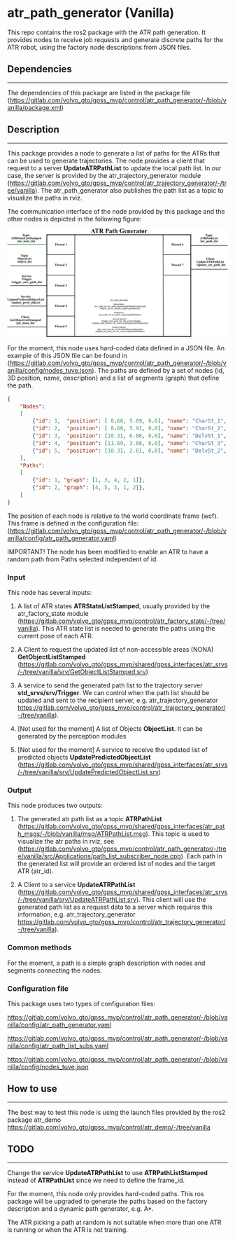 # atr_path_generator (Vanilla)

This repo contains the ros2 package with the ATR path generation. It provides nodes to receive job requests and generate discrete paths for the ATR robot, using the factory node descriptions from JSON files.

## Dependencies

---

The dependencies of this package are listed in the  package file (<https://gitlab.com/volvo_gto/gpss_mvp/control/atr_path_generator/-/blob/vanilla/package.xml>)

## Description

---

This package provides a node to generate a list of paths for the ATRs that can be used to generate trajectories. The node provides a client that request to a server **UpdateATRPathList** to update the local path list. In our case, the server is provided by the atr_trajectory_generator module (<https://gitlab.com/volvo_gto/gpss_mvp/control/atr_trajectory_generator/-/tree/vanilla>). The atr_path_generator also publishes the path list as a topic to visualize the paths in rviz.  

The communication interface of the node provided by this package and the other nodes is depicted in the following figure:

![Simple model](docs/figures/atr_path_generator_96.png)

For the moment, this node uses hard-coded data defined in a JSON file. An example of this JSON file can be found in (<https://gitlab.com/volvo_gto/gpss_mvp/control/atr_path_generator/-/blob/vanilla/config/nodes_tuve.json>). The paths are defined by a set of nodes {id, 3D position, name, description} and a list of segments (graph) that define the path.

```json
{
    "Nodes": 
    [
        {"id": 1,  "position": [ 0.66, 5.09, 0.0], "name": "CharSt_1", "description": "Charging station located at the s-east"}, 
        {"id": 2,  "position": [ 0.66, 5.91, 0.0], "name": "CharSt_2", "description": "Charging station located at the s-east"},
        {"id": 3,  "position": [10.31, 6.06, 0.0], "name": "DelvSt_1", "description": "Delivering station located at the s-west"},
        {"id": 4,  "position": [11.69, 3.68, 0.0], "name": "CharSt_3", "description": "Charging station located at the n-west"},
        {"id": 5,  "position": [10.31, 2.61, 0.0], "name": "DelvSt_2", "description": "Delivering station located at the n-west"}
    ],
    "Paths": 
    [ 
        {"id": 1, "graph": [1, 3, 4, 2, 1]},
        {"id": 2, "graph": [4, 5, 3, 1, 2]},
    ]
}
```

The position of each node is relative to the world coordinate frame (wcf).  This frame is defined in the configuration file: (<https://gitlab.com/volvo_gto/gpss_mvp/control/atr_path_generator/-/blob/vanilla/config/atr_path_generator.yaml>)

IMPORTANT!
The node has been modified to enable an ATR to have a random path from Paths selected independent of id. 

### Input

This node has several inputs:

1. A list of ATR states **ATRStateListStamped**, usually provided by the atr_factory_state module (<https://gitlab.com/volvo_gto/gpss_mvp/control/atr_factory_state/-/tree/vanilla>). This ATR state list is needed to generate the paths using the current pose of each ATR.

1. A Client to request the updated list of non-accessible areas (NONA) **GetObjectListStamped** (<https://gitlab.com/volvo_gto/gpss_mvp/shared/gpss_interfaces/atr_srvs/-/tree/vanilla/srv/GetObjectListStamped.srv>)

1. A service to send the generated path list to the trajectory server **std_srvs/srv/Trigger**. We can control when the path list should be updated and sent to the recipient server, e.g. atr_trajectory_generator <https://gitlab.com/volvo_gto/gpss_mvp/control/atr_trajectory_generator/-/tree/vanilla>).

1. [Not used for the moment] A list of Objects **ObjectList**. It can be generated by the perception modules

1. [Not used for the moment] A service to receive the updated list of predicted objects **UpdatePredictedObjectList** (<https://gitlab.com/volvo_gto/gpss_mvp/shared/gpss_interfaces/atr_srvs/-/tree/vanilla/srv/UpdatePredictedObjectList.srv>)

### Output

This node produces two outputs:

1. The generated atr path list as a topic **ATRPathList** (<https://gitlab.com/volvo_gto/gpss_mvp/shared/gpss_interfaces/atr_path_msgs/-/blob/vanilla/msg/ATRPathList.msg>). This topic is used to visualize the atr paths in rviz, see (<https://gitlab.com/volvo_gto/gpss_mvp/control/atr_path_generator/-/tree/vanilla/src/Applications/path_list_subscriber_node.cpp>). Each path in the generated list will provide an ordered list of nodes and the target ATR (atr_id).  

1. A Client to a service **UpdateATRPathList** (<https://gitlab.com/volvo_gto/gpss_mvp/shared/gpss_interfaces/atr_srvs/-/tree/vanilla/srv/UpdateATRPathList.srv>). This client will use the generated path list as a request data to a server which requires this information, e.g. atr_trajectory_generator <https://gitlab.com/volvo_gto/gpss_mvp/control/atr_trajectory_generator/-/tree/vanilla>).

### Common methods

For the moment, a path is a simple graph description with nodes and segments connecting the nodes.

### Configuration file

This package uses two types of configuration files:

<https://gitlab.com/volvo_gto/gpss_mvp/control/atr_path_generator/-/blob/vanilla/config/atr_path_generator.yaml>

<https://gitlab.com/volvo_gto/gpss_mvp/control/atr_path_generator/-/blob/vanilla/config/atr_path_list_subs.yaml>

<https://gitlab.com/volvo_gto/gpss_mvp/control/atr_path_generator/-/blob/vanilla/config/nodes_tuve.json>

## How to use

---

The best way to test this node is using the launch files provided by the ros2 package atr_demo <https://gitlab.com/volvo_gto/gpss_mvp/control/atr_demo/-/tree/vanilla>

## TODO

---

Change the service **UpdateATRPathList** to use **ATRPathListStamped** instead of **ATRPathList** since we need to define the frame_id.

For the moment, this node only provides hard-coded paths. This ros package will be upgraded to generate the paths based on the factory description and a dynamic path generator, e.g. A*.

The ATR picking a path at random is not suitable when more than one ATR is running or when the ATR is not training. 